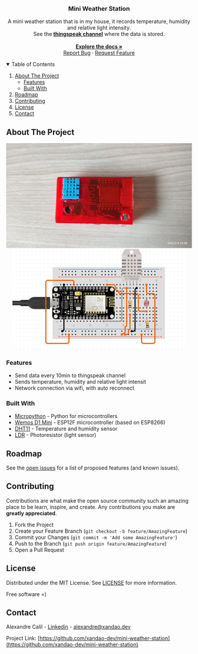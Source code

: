 <br />
<p align="center">
  <h3 align="center">Mini Weather Station</h3>
  <p align="center">
    A mini weather station that is in my house, it records temperature, humidity and relative light intensity.
    <br />
    See the <a href="https://thingspeak.com/channels/1839564"><strong>thingspeak channel</strong></a> where the data is stored.
    <br />
    <br />
    <a href="https://github.com/xandao-dev/mini-weather-station"><strong>Explore the docs »</strong></a>
    <br />
    <a href="https://github.com/xandao-dev/mini-weather-station/issue">Report Bug</a>
    ·
    <a href="https://github.com/xandao-dev/mini-weather-station/issues">Request Feature</a>
  </p>
</p>

<!-- TABLE OF CONTENTS -->
<details open="open">
  <summary>Table of Contents</summary>
  <ol>
    <li>
      <a href="#about-the-project">About The Project</a>
      <ul>
        <li><a href="#features">Features</a></li>
        <li><a href="#built-with">Built With</a></li>
      </ul>
    </li>
    <li><a href="#roadmap">Roadmap</a></li>
    <li><a href="#contributing">Contributing</a></li>
    <li><a href="#license">License</a></li>
    <li><a href="#contact">Contact</a></li>
  </ol>
</details>

<!-- ABOUT THE PROJECT -->

## About The Project

<div align="center">
  <a href="https://github.com/xandao-dev/mini-weather-station">
    <img src="./assets/weather-station.jpeg" alt="weather station final">
    <img src="./assets/weather-station.png" alt="prototype">
  </a>
</div>

### Features

-   Send data every 10min to thingspeak channel
-   Sends temperature, humidity and relative light intensit
-   Network connection via wifi, with auto reconnect

### Built With

-   [Micropython](https://micropython.org/) - Python for microcontrollers
-   [Wemos D1 Mini](https://www.wemos.cc/en/latest/d1/d1_mini.html) - ESP12F microcontroller (based on ESP8266)
-   [DHT11](https://www.adafruit.com/product/386) - Temperature and humidity sensor
-   [LDR](https://www.adafruit.com/product/161) - Photoresistor (light sensor)

<!-- ROADMAP -->

## Roadmap

See the [open issues](https://github.com/xandao-dev/mini-weather-station/issues) for a list of proposed features (and known issues).

<!-- CONTRIBUTING -->

## Contributing

Contributions are what make the open source community such an amazing place to be learn, inspire, and create. Any contributions you make are **greatly appreciated**.

1. Fork the Project
2. Create your Feature Branch (`git checkout -b feature/AmazingFeature`)
3. Commit your Changes (`git commit -m 'Add some AmazingFeature'`)
4. Push to the Branch (`git push origin feature/AmazingFeature`)
5. Open a Pull Request

<!-- LICENSE -->

## License

Distributed under the MIT License. See [LICENSE](./LICENSE.md) for more information.

Free software =)

<!-- CONTACT -->

## Contact

Alexandre Calil - [Linkedin](https://www.linkedin.com/in/xandao-dev/) - [alexandre@xandao.dev](mailto:alexandre@xandao.dev)

Project Link: [https://github.com/xandao-dev/mini-weather-station](https://github.com/xandao-dev/mini-weather-station)
